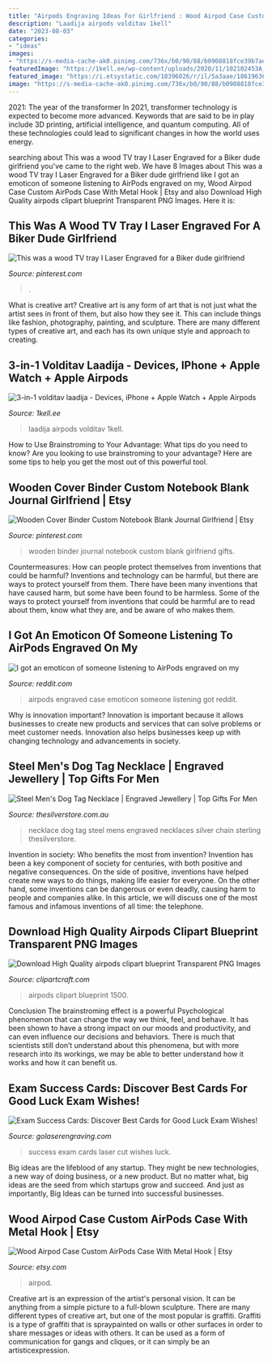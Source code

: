 ```yaml
---
title: "Airpods Engraving Ideas For Girlfriend : Wood Airpod Case Custom Airpods Case With Metal Hook"
description: "Laadija airpods volditav 1kell"
date: "2023-08-03"
categories:
- "ideas"
images:
- "https://s-media-cache-ak0.pinimg.com/736x/b0/90/88/b0908818fce39b7ae78c1f73bc783626.jpg"
featuredImage: "https://1kell.ee/wp-content/uploads/2020/11/102102453A_500x500_5.jpg"
featured_image: "https://i.etsystatic.com/18396026/r/il/5a3aae/1861963640/il_794xN.1861963640_nork.jpg"
image: "https://s-media-cache-ak0.pinimg.com/736x/b0/90/88/b0908818fce39b7ae78c1f73bc783626.jpg"
---
```



2021: The year of the transformer
In 2021, transformer technology is expected to become more advanced. Keywords that are said to be in play include 3D printing, artificial intelligence, and quantum computing. All of these technologies could lead to significant changes in how the world uses energy.

	

		
searching about This was a wood TV tray I Laser Engraved for a Biker dude girlfriend you've came to the right web. We have 8 Images about This was a wood TV tray I Laser Engraved for a Biker dude girlfriend like I got an emoticon of someone listening to AirPods engraved on my, Wood Airpod Case Custom AirPods Case With Metal Hook | Etsy and also Download High Quality airpods clipart blueprint Transparent PNG Images. Here it is:
		
    
## This Was A Wood TV Tray I Laser Engraved For A Biker Dude Girlfriend

<img loading=lazy src="https://s-media-cache-ak0.pinimg.com/736x/b0/90/88/b0908818fce39b7ae78c1f73bc783626.jpg" onerror="this.onerror=null;this.src='https://tse3.mm.bing.net/th?id=OIP.n9K_IlrkkDqP7jAVATaJ5AHaFj&amp;pid=15.1';" alt="This was a wood TV tray I Laser Engraved for a Biker dude girlfriend">

_Source: pinterest.com_

>. 

	

What is creative art?
Creative art is any form of art that is not just what the artist sees in front of them, but also how they see it. This can include things like fashion, photography, painting, and sculpture. There are many different types of creative art, and each has its own unique style and approach to creating.

    
## 3-in-1 Volditav Laadija - Devices, IPhone + Apple Watch + Apple Airpods

<img loading=lazy src="https://1kell.ee/wp-content/uploads/2020/11/102102453A_500x500_5.jpg" onerror="this.onerror=null;this.src='https://tse4.mm.bing.net/th?id=OIP.VLq3kGsUUOTCcVpD6MITGQHaHa&amp;pid=15.1';" alt="3-in-1 volditav laadija - Devices, iPhone + Apple Watch + Apple Airpods">

_Source: 1kell.ee_

>laadija airpods volditav 1kell. 

	

How to Use Brainstroming to Your Advantage: What tips do you need to know?
Are you looking to use brainstroming to your advantage? Here are some tips to help you get the most out of this powerful tool.

    
## Wooden Cover Binder Custom Notebook Blank Journal Girlfriend | Etsy

<img loading=lazy src="https://i.pinimg.com/originals/8d/01/01/8d0101b03385928b9222077e5f2c1701.jpg" onerror="this.onerror=null;this.src='https://tse1.mm.bing.net/th?id=OIP.84j5yQe-0JNrj7GknYyC0AHaJx&amp;pid=15.1';" alt="Wooden Cover Binder Custom Notebook Blank Journal Girlfriend | Etsy">

_Source: pinterest.com_

>wooden binder journal notebook custom blank girlfriend gifts. 

	

Countermeasures: How can people protect themselves from inventions that could be harmful?
Inventions and technology can be harmful, but there are ways to protect yourself from them. There have been many inventions that have caused harm, but some have been found to be harmless. Some of the ways to protect yourself from inventions that could be harmful are to read about them, know what they are, and be aware of who makes them.

    
## I Got An Emoticon Of Someone Listening To AirPods Engraved On My

<img loading=lazy src="https://i.redd.it/mcto7381pqr21.jpg" onerror="this.onerror=null;this.src='https://tse4.mm.bing.net/th?id=OIP.wJtct1r68QkH2AJOKEDwzwHaHa&amp;pid=15.1';" alt="I got an emoticon of someone listening to AirPods engraved on my">

_Source: reddit.com_

>airpods engraved case emoticon someone listening got reddit. 

	

Why is innovation important?
Innovation is important because it allows businesses to create new products and services that can solve problems or meet customer needs. Innovation also helps businesses keep up with changing technology and advancements in society.

    
## Steel Men&#039;s Dog Tag Necklace | Engraved Jewellery | Top Gifts For Men

<img loading=lazy src="https://thesilverstore.com.au/wp-content/uploads/2017/06/mens-steel-dog-tag-necklace-engrave-600x600.jpg" onerror="this.onerror=null;this.src='https://tse3.mm.bing.net/th?id=OIP.qcDESQzeBJm0QZiMYAydCAHaHa&amp;pid=15.1';" alt="Steel Men&#039;s Dog Tag Necklace | Engraved Jewellery | Top Gifts For Men">

_Source: thesilverstore.com.au_

>necklace dog tag steel mens engraved necklaces silver chain sterling thesilverstore. 

	

Invention in society: Who benefits the most from invention?
Invention has been a key component of society for centuries, with both positive and negative consequences. On the side of positive, inventions have helped create new ways to do things, making life easier for everyone. On the other hand, some inventions can be dangerous or even deadly, causing harm to people and companies alike. In this article, we will discuss one of the most famous and infamous inventions of all time: the telephone.

    
## Download High Quality Airpods Clipart Blueprint Transparent PNG Images

<img loading=lazy src="https://clipartcraft.com/images/airpods-clipart-blueprint-7.png" onerror="this.onerror=null;this.src='https://tse1.mm.bing.net/th?id=OIP.Qay1qUuKPyJLYg5cK8noEgHaHa&amp;pid=15.1';" alt="Download High Quality airpods clipart blueprint Transparent PNG Images">

_Source: clipartcraft.com_

>airpods clipart blueprint 1500. 

	

Conclusion
The brainstroming effect is a powerful Psychological phenomenon that can change the way we think, feel, and behave. It has been shown to have a strong impact on our moods and productivity, and can even influence our decisions and behaviors. There is much that scientists still don’t understand about this phenomena, but with more research into its workings, we may be able to better understand how it works and how it can benefit us.

    
## Exam Success Cards: Discover Best Cards For Good Luck Exam Wishes!

<img loading=lazy src="https://i1.wp.com/www.golaserengraving.com/blog/wp-content/uploads/2016/09/laser-cut-exam-success-cards.jpg?resize=200%2C300&amp;ssl=1" onerror="this.onerror=null;this.src='https://tse4.mm.bing.net/th?id=OIP.rNlDG4A_Be-2hEKWuoHUwAAAAA&amp;pid=15.1';" alt="Exam Success Cards: Discover Best Cards for Good Luck Exam Wishes!">

_Source: golaserengraving.com_

>success exam cards laser cut wishes luck. 

	

Big ideas are the lifeblood of any startup. They might be new technologies, a new way of doing business, or a new product. But no matter what, big ideas are the seed from which startups grow and succeed. And just as importantly, Big Ideas can be turned into successful businesses.

    
## Wood Airpod Case Custom AirPods Case With Metal Hook | Etsy

<img loading=lazy src="https://i.etsystatic.com/18396026/r/il/5a3aae/1861963640/il_794xN.1861963640_nork.jpg" onerror="this.onerror=null;this.src='https://tse1.mm.bing.net/th?id=OIP.tEXbcz_2HNTRujiyc4GT-QHaE8&amp;pid=15.1';" alt="Wood Airpod Case Custom AirPods Case With Metal Hook | Etsy">

_Source: etsy.com_

>airpod. 

	

Creative art is an expression of the artist's personal vision. It can be anything from a simple picture to a full-blown sculpture. There are many different types of creative art, but one of the most popular is graffiti. Graffiti is a type of graffiti that is spraypainted on walls or other surfaces in order to share messages or ideas with others. It can be used as a form of communication for gangs and cliques, or it can simply be an artisticexpression.

